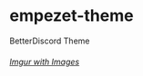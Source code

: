 # empezet-theme
BetterDiscord Theme

###### [Imgur with Images](https://imgur.com/user/Empezeeet/posts)
